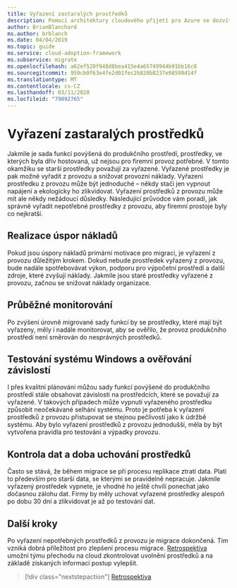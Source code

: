 ```yaml
---
title: Vyřazení zastaralých prostředků
description: Pomocí architektury cloudového přijetí pro Azure se dozvíte, jak řádně vyřadit vyřazené prostředky s minimálním počtem přerušení.
author: BrianBlanchard
ms.author: brblanch
ms.date: 04/04/2019
ms.topic: guide
ms.service: cloud-adoption-framework
ms.subservice: migrate
ms.openlocfilehash: a62ef520f948d8bea415e4a65749944b91bb16c8
ms.sourcegitcommit: 959cb0f63e4fe2d01fec2b820b8237e98599d14f
ms.translationtype: MT
ms.contentlocale: cs-CZ
ms.lasthandoff: 03/11/2020
ms.locfileid: "79092765"
---
```

# <a name="decommission-retired-assets"></a>Vyřazení zastaralých prostředků

Jakmile je sada funkcí povýšená do produkčního prostředí, prostředky, ve kterých byla dřív hostovaná, už nejsou pro firemní provoz potřebné. V tomto okamžiku se starší prostředky považují za vyřazené. Vyřazené prostředky je pak možné vyřadit z provozu a snižovat provozní náklady. Vyřazení prostředku z provozu může být jednoduché – někdy stačí jen vypnout napájení a ekologicky ho zlikvidovat. Vyřazení prostředků z provozu může mít ale někdy nežádoucí důsledky. Následující průvodce vám poradí, jak správně vyřadit nepotřebné prostředky z provozu, aby firemní prostoje byly co nejkratší.

## <a name="cost-savings-realization"></a>Realizace úspor nákladů

Pokud jsou úspory nákladů primární motivace pro migraci, je vyřazení z provozu důležitým krokem. Dokud nebude prostředek vyřazený z provozu, bude nadále spotřebovávat výkon, podporu pro výpočetní prostředí a další zdroje, které zvyšují náklady. Jakmile jsou staré prostředky vyřazené z provozu, začnou se snižovat náklady organizace.

## <a name="continued-monitoring"></a>Průběžné monitorování

Po zvýšení úrovně migrované sady funkcí by se prostředky, které mají být vyřazeny, měly i nadále monitorovat, aby se ověřilo, že provoz produkčního prostředí není směrován do nesprávných prostředků.

## <a name="testing-windows-and-dependency-validation"></a>Testování systému Windows a ověřování závislostí

I přes kvalitní plánování můžou sady funkcí povýšené do produkčního prostředí stále obsahovat závislosti na prostředcích, které se považují za vyřazené. V takových případech může vypnutí vyřazeného prostředku způsobit neočekávané selhání systému. Proto je potřeba k vyřazení prostředků z provozu přistupovat se stejnou pečlivostí jako k údržbě systému. Aby bylo vyřazení prostředků z provozu jednodušší, měla by být vytvořena pravidla pro testování a výpadky provozu.

## <a name="holding-period-and-data-validation"></a>Kontrola dat a doba uchování prostředků

Často se stává, že během migrace se při procesu replikace ztratí data. Platí to především pro starší data, se kterými se pravidelně nepracuje. Jakmile vyřazený prostředek vypnete, je vhodné ho ještě chvíli ponechat jako dočasnou zálohu dat. Firmy by měly uchovat vyřazené prostředky alespoň po dobu 30 dní a zlikvidovat je až po testování dat.

## <a name="next-steps"></a>Další kroky

Po vyřazení nepotřebných prostředků z provozu je migrace dokončená. Tím vzniká dobrá příležitost pro zlepšení procesu migrace. [Retrospektiva](./retrospective.md) umožní týmu přechodu na cloud zkontrolovat uvolnění prostředků a na základě získaných informací postup vylepšit.

> [!div class="nextstepaction"]
> [Retrospektiva](./retrospective.md)
